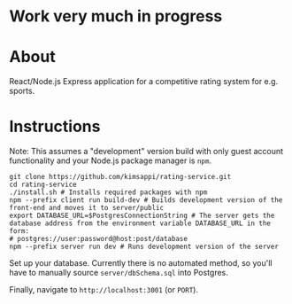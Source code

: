 # Work very much in progress

# About
React/Node.js Express application for a competitive rating system for e.g. sports.

# Instructions
Note: This assumes a "development" version build with only guest account functionality and your Node.js package manager is `npm`.
```shell
git clone https://github.com/kimsappi/rating-service.git
cd rating-service
./install.sh # Installs required packages with npm
npm --prefix client run build-dev # Builds development version of the front-end and moves it to server/public
export DATABASE_URL=$PostgresConnectionString # The server gets the database address from the environment variable DATABASE_URL in the form:
# postgres://user:password@host:post/database
npm --prefix server run dev # Runs development version of the server
```
Set up your database. Currently there is no automated method, so you'll have to manually source `server/dbSchema.sql` into Postgres.

Finally, navigate to `http://localhost:3001` (or `PORT`).
